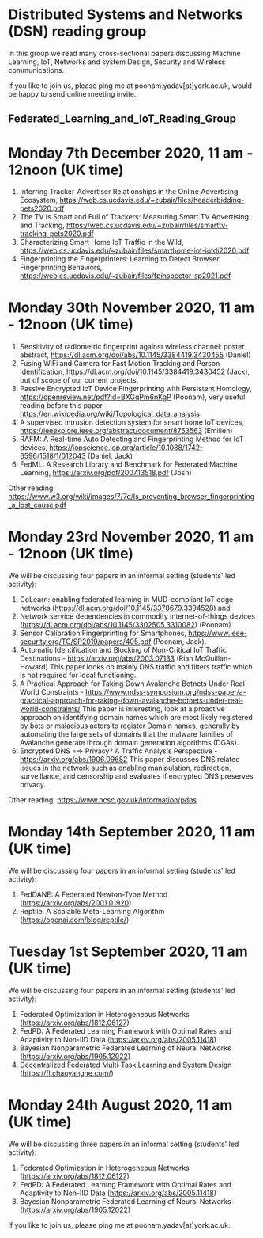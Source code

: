# Distributed Systems and Networks (DSN) reading group

In this group we read many cross-sectional papers discussing Machine Learning, IoT, Networks and system Design, Security and Wireless communications. 

If you like to join us, please ping me at poonam.yadav[at]york.ac.uk, would be happy to send online meeting invite.



## Federated_Learning_and_IoT_Reading_Group

# Monday 7th December 2020, 11 am - 12noon (UK time)
1. Inferring Tracker-Advertiser Relationships in the Online Advertising Ecosystem, https://web.cs.ucdavis.edu/~zubair/files/headerbidding-pets2020.pdf
2. The TV is Smart and Full of Trackers: Measuring Smart TV Advertising and Tracking, https://web.cs.ucdavis.edu/~zubair/files/smarttv-tracking-pets2020.pdf
3. Characterizing Smart Home IoT Traffic in the Wild, https://web.cs.ucdavis.edu/~zubair/files/smarthome-iot-iotdi2020.pdf
4. Fingerprinting the Fingerprinters: Learning to Detect Browser Fingerprinting Behaviors, https://web.cs.ucdavis.edu/~zubair/files/fpinspector-sp2021.pdf


# Monday 30th November 2020, 11 am - 12noon (UK time)

1. Sensitivity of radiometric fingerprint against wireless channel: poster abstract, https://dl.acm.org/doi/abs/10.1145/3384419.3430455 (Daniel)
2. Fusing WiFi and Camera for Fast Motion Tracking and Person Identification, https://dl.acm.org/doi/10.1145/3384419.3430452 (Jack), out of scope of our current projects.
3. Passive Encrypted IoT Device Fingerprinting with Persistent Homology, https://openreview.net/pdf?id=BXGqPm6nKgP (Poonam), very useful reading before this paper - https://en.wikipedia.org/wiki/Topological_data_analysis
4. A supervised intrusion detection system for smart home IoT devices, https://ieeexplore.ieee.org/abstract/document/8753563 (Emilien)
5. RAFM: A Real-time Auto Detecting and Fingerprinting Method for IoT devices, https://iopscience.iop.org/article/10.1088/1742-6596/1518/1/012043 (Daniel, Jack)
6. FedML: A Research Library and Benchmark for Federated Machine Learning, https://arxiv.org/pdf/2007.13518.pdf (Josh)

Other reading: https://www.w3.org/wiki/images/7/7d/Is_preventing_browser_fingerprinting_a_lost_cause.pdf
# Monday 23rd November 2020, 11 am - 12noon (UK time)

We will be discussing four papers in an informal setting (students' led activity): 

1. CoLearn: enabling federated learning in MUD-compliant IoT edge networks (https://dl.acm.org/doi/10.1145/3378679.3394528) and 
2. Network service dependencies in commodity internet-of-things devices (https://dl.acm.org/doi/abs/10.1145/3302505.3310082) (Poonam)
3. Sensor Calibration Fingerprinting for Smartphones, https://www.ieee-security.org/TC/SP2019/papers/405.pdf (Poonam, Jack).
4. Automatic Identification and Blocking of Non-Critical IoT Traffic Destinations - https://arxiv.org/abs/2003.07133 (Rian McQuillan-Howard)
This paper looks on mainly DNS traffic and filters traffic which is not required for local functioning. 
5. A Practical Approach for Taking Down Avalanche Botnets Under Real-World Constraints - https://www.ndss-symposium.org/ndss-paper/a-practical-approach-for-taking-down-avalanche-botnets-under-real-world-constraints/ This paper is interesting, look at a proactive approach on identifying domain names which are most likely registered by bots or malacious actors to register Domain names, generally by automating the large sets of domains that the malware
families of Avalanche generate through domain generation algorithms (DGAs).
6. Encrypted DNS =⇒ Privacy? A Traffic Analysis Perspective - https://arxiv.org/abs/1906.09682 This paper discusses DNS related issues in the network such as enabling manipulation, redirection, surveillance, and censorship and evaluates if encrypted DNS preserves privacy.

Other reading: https://www.ncsc.gov.uk/information/pdns


# Monday 14th September 2020, 11 am (UK time)

We will be discussing four papers in an informal setting (students' led activity): 

1. FedDANE: A Federated Newton-Type Method (https://arxiv.org/abs/2001.01920)
2. Reptile: A Scalable Meta-Learning Algorithm (https://openai.com/blog/reptile/)


# Tuesday 1st September 2020, 11 am (UK time)

We will be discussing four papers in an informal setting (students' led activity): 

1. Federated Optimization in Heterogeneous Networks (https://arxiv.org/abs/1812.06127)
2. FedPD: A Federated Learning Framework with Optimal Rates and Adaptivity to Non-IID Data (https://arxiv.org/abs/2005.11418)
3. Bayesian Nonparametric Federated Learning of Neural Networks (https://arxiv.org/abs/1905.12022)
4. Decentralized Federated Multi-Task Learning and System Design (https://fl.chaoyanghe.com/)

# Monday 24th August 2020, 11 am (UK time)

We will be discussing three papers in an informal setting (students' led activity): 

1. Federated Optimization in Heterogeneous Networks (https://arxiv.org/abs/1812.06127)
2. FedPD: A Federated Learning Framework with Optimal Rates and Adaptivity to Non-IID Data (https://arxiv.org/abs/2005.11418)
3. Bayesian Nonparametric Federated Learning of Neural Networks (https://arxiv.org/abs/1905.12022)

If you like to join us, please ping me at poonam.yadav[at]york.ac.uk.


